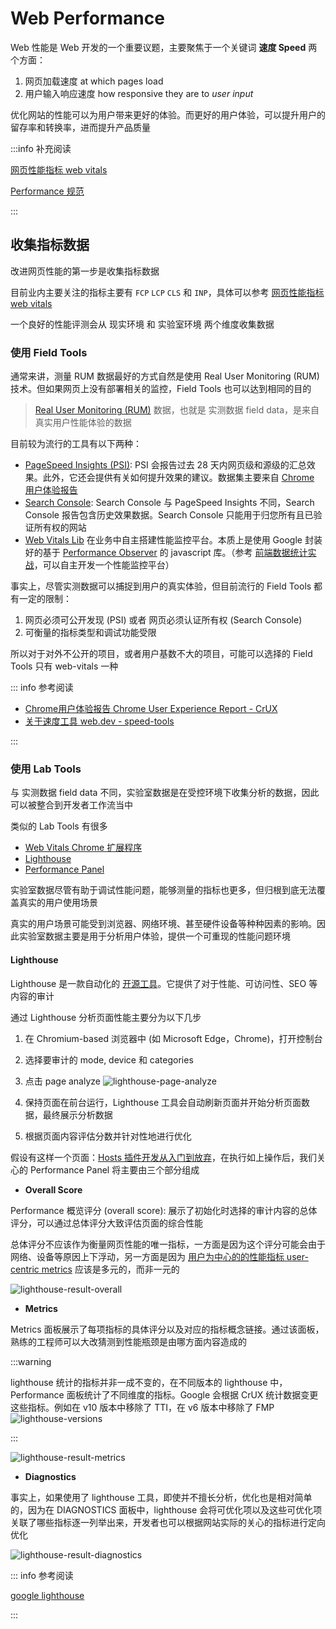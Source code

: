 # Web Performance

Web 性能是 Web 开发的一个重要议题，主要聚焦于一个关键词 **速度 Speed** 两个方面：

1. 网页加载速度 at which pages load
2. 用户输入响应速度 how responsive they are to *user input*

优化网站的性能可以为用户带来更好的体验。而更好的用户体验，可以提升用户的留存率和转换率，进而提升产品质量

:::info 补充阅读

[网页性能指标 web vitals](./core-web-vitals/index.md)

[Performance 规范](./specifications/index.md)

:::

## 收集指标数据

改进网页性能的第一步是收集指标数据

目前业内主要关注的指标主要有 `FCP` `LCP` `CLS` 和 `INP`，具体可以参考 [网页性能指标 web vitals](./core-web-vitals/index.md)

一个良好的性能评测会从 现实环境 和 实验室环境 两个维度收集数据

### 使用 Field Tools

通常来讲，测量 RUM 数据最好的方式自然是使用 Real User Monitoring (RUM) 技术。但如果网页上没有部署相关的监控，Field Tools 也可以达到相同的目的

> [Real User Monitoring (RUM)](https://en.wikipedia.org/wiki/Real_user_monitoring) 数据，也就是 实测数据 field data，是来自真实用户性能体验的数据

目前较为流行的工具有以下两种：

- [PageSpeed Insights (PSI)](https://pagespeed.web.dev): PSI 会报告过去 28 天内网页级和源级的汇总效果。此外，它还会提供有关如何提升效果的建议。数据集主要来自 [Chrome 用户体验报告](https://developer.chrome.com/docs/crux)
- [Search Console](https://search.google.com/search-console/welcome): Search Console 与 PageSpeed Insights 不同，Search Console 报告包含历史效果数据。Search Console 只能用于归您所有且已验证所有权的网站
- [Web Vitals Lib](https://github.com/GoogleChrome/web-vitals) 在业务中自主搭建性能监控平台。本质上是使用 Google 封装好的基于 [Performance Observer](https://developer.mozilla.org/en-US/docs/Web/API/PerformanceObserver) 的 javascript 库。（参考 [前端数据统计实战](../data-analytics/index.md)，可以自主开发一个性能监控平台）

事实上，尽管实测数据可以捕捉到用户的真实体验，但目前流行的 Field Tools 都有一定的限制：

1. 网页必须可公开发现 (PSI) 或者 网页必须认证所有权 (Search Console)
2. 可衡量的指标类型和调试功能受限

所以对于对外不公开的项目，或者用户基数不大的项目，可能可以选择的 Field Tools 只有 web-vitals 一种

::: info 参考阅读

- [Chrome用户体验报告 Chrome User Experience Report - CrUX](https://developer.chrome.com/docs/crux/methodolog)
- [关于速度工具 web.dev - speed-tools](https://web.dev/articles/speed-tools)

:::

### 使用 Lab Tools

与 实测数据 field data 不同，实验室数据是在受控环境下收集分析的数据，因此可以被整合到开发者工作流当中

类似的 Lab Tools 有很多

- [Web Vitals Chrome 扩展程序](https://github.com/GoogleChrome/web-vitals-extension)
- [Lighthouse](https://developer.chrome.com/docs/lighthouse/overview)
- [Performance Panel](https://developer.chrome.com/docs/devtools/performance-monitor)

实验室数据尽管有助于调试性能问题，能够测量的指标也更多，但归根到底无法覆盖真实的用户使用场景

真实的用户场景可能受到浏览器、网络环境、甚至硬件设备等种种因素的影响。因此实验室数据主要是用于分析用户体验，提供一个可重现的性能问题环境

#### Lighthouse

Lighthouse 是一款自动化的 [开源工具](https://github.com/GoogleChrome/lighthouse)。它提供了对于性能、可访问性、SEO 等内容的审计

通过 Lighthouse 分析页面性能主要分为以下几步

1. 在 Chromium-based 浏览器中 (如 Microsoft Edge，Chrome)，打开控制台
2. 选择要审计的 mode, device 和 categories
3. 点击 page analyze
![lighthouse-page-analyze](./assets/lighthouse/init.png)

4. 保持页面在前台运行，Lighthouse 工具会自动刷新页面并开始分析页面数据，最终展示分析数据

5. 根据页面内容评估分数并针对性地进行优化

假设有这样一个页面：[Hosts 插件开发从入门到放弃](https://x-sky.github.io/X-press/coding/frontend/auto-hosts/auto-hosts.html)，在执行如上操作后，我们关心的 Performance Panel 将主要由三个部分组成

- **Overall Score**

Performance 概览评分 (overall score): 展示了初始化时选择的审计内容的总体评分，可以通过总体评分大致评估页面的综合性能

总体评分不应该作为衡量网页性能的唯一指标，一方面是因为这个评分可能会由于网络、设备等原因上下浮动，另一方面是因为 [用户为中心的的性能指标 user-centric metrics](./core-web-vitals/index.md#性能指标) 应该是多元的，而非一元的

![lighthouse-result-overall](./assets/lighthouse/result-overall.png)

- **Metrics**

Metrics 面板展示了每项指标的具体评分以及对应的指标概念链接。通过该面板，熟练的工程师可以大改猜测到性能瓶颈是由哪方面内容造成的

:::warning

lighthouse 统计的指标并非一成不变的，在不同版本的 lighthouse 中，Performance 面板统计了不同维度的指标。Google 会根据 CrUX 统计数据变更这些指标。例如在 v10 版本中移除了 TTI，在 v6 版本中移除了 FMP
![lighthouse-versions](./assets/lighthouse/metrics-versions.png)

:::

![lighthouse-result-metrics](./assets/lighthouse/result-metrics.png)

- **Diagnostics**

事实上，如果使用了 lighthouse 工具，即使并不擅长分析，优化也是相对简单的，因为在 DIAGNOSTICS 面板中，lighthouse 会将可优化项以及这些可优化项关联了哪些指标逐一列举出来，开发者也可以根据网站实际的关心的指标进行定向优化

![lighthouse-result-diagnostics](./assets/lighthouse/result-diagnostics.png)

::: info 参考阅读

[google lighthouse](https://developer.chrome.com/docs/lighthouse/performance/performance-scoring)

:::
